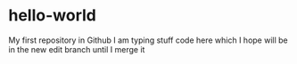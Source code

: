 # hello-world
My first repository in Github
I am typing stuff code here which I hope
will be in the new edit branch until I merge it
